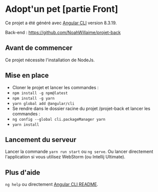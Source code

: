 # Adopt'un pet [partie Front]

Ce projet a été généré avec [Angular CLI](https://github.com/angular/angular-cli) version 8.3.19.

Back-end : https://github.com/NoahWillaime/projet-back

## Avant de commencer

Ce projet nécessite l'installation de NodeJs.

## Mise en place

-   Cloner le projet et lancer les commandes :
- `npm install -g npm@latest`
- `npm install -g yarn`
- `yarn global add @angular/cli`
-   Se rendre dans le dossier racine du projet /projet-back et lancer les commandes :
-   `ng config --global cli.packageManager yarn`
-   `yarn install`

## Lancement du serveur

Lancer la commande `yarn run start` ou `ng serve`.
Ou lancer directement l'application si vous utilisez WebStorm (ou Intellij Ultimate).


## Plus d'aide

`ng help` ou directement [Angular CLI README](https://github.com/angular/angular-cli/blob/master/README.md).
